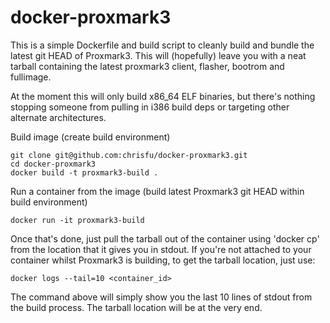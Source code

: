 # docker-proxmark3

This is a simple Dockerfile and build script to cleanly build and bundle the latest git HEAD of Proxmark3. This will (hopefully) leave you with a neat tarball containing the latest proxmark3 client, flasher, bootrom and fullimage.

At the moment this will only build x86_64 ELF binaries, but there's nothing stopping someone from pulling in i386 build deps or targeting other alternate architectures.

Build image (create build environment)

```
git clone git@github.com:chrisfu/docker-proxmark3.git
cd docker-proxmark3
docker build -t proxmark3-build .
```

Run a container from the image (build latest Proxmark3 git HEAD within build environment)

```
docker run -it proxmark3-build
```

Once that's done, just pull the tarball out of the container using 'docker cp' from the location that it gives you in stdout. If you're not attached to your container whilst Proxmark3 is building, to get the tarball location, just use:

```
docker logs --tail=10 <container_id>
```

The command above will simply show you the last 10 lines of stdout from the build process. The tarball location will be at the very end.

